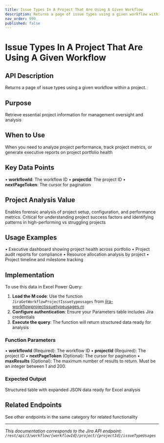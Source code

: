 ```yaml
---
title: Issue Types In A Project That Are Using A Given Workflow
description: Returns a page of issue types using a given workflow within a project.
nav_order: 999
published: false
---
```


# Issue Types In A Project That Are Using A Given Workflow

## API Description
Returns a page of issue types using a given workflow within a project.

## Purpose
Retrieve essential project information for management oversight and analysis

## When to Use
When you need to analyze project performance, track project metrics, or generate executive reports on project portfolio health

## Key Data Points
• **workflowId**: The workflow ID
• **projectId**: The project ID
• **nextPageToken**: The cursor for pagination

## Project Analysis Value
Enables forensic analysis of project setup, configuration, and performance metrics. Critical for understanding project success factors and identifying patterns in high-performing vs struggling projects

## Usage Examples
• Executive dashboard showing project health across portfolio
• Project audit reports for compliance
• Resource allocation analysis by project
• Project timeline and milestone tracking

## Implementation
To use this data in Excel Power Query:

1. **Load the M code**: Use the function `JiraGetWorkflowProjectIssuetypeusages` from [jira-workflowprojectissuetypeusages.m](../assets/jira-workflowprojectissuetypeusages.m)
2. **Configure authentication**: Ensure your Parameters table includes Jira credentials
3. **Execute the query**: The function will return structured data ready for analysis

### Function Parameters
• **workflowId** (Required): The workflow ID
• **projectId** (Required): The project ID
• **nextPageToken** (Optional): The cursor for pagination
• **maxResults** (Optional): The maximum number of results to return. Must be an integer between 1 and 200.

### Expected Output
Structured table with expanded JSON data ready for Excel analysis

## Related Endpoints
See other endpoints in the same category for related functionality

---
*This documentation corresponds to the Jira API endpoint: `/rest/api/3/workflow/{workflowId}/project/{projectId}/issueTypeUsages`*
